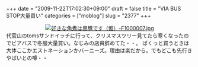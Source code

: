 +++
date = "2009-11-22T17:02:30+09:00"
draft = false
title = "VIA BUS STOP大量買い"
categories = ["moblog"]
slug = "2377"
+++

<div align="center"><a href="/images/ameblo/blog_import_4f7a383ad7daf.jpg"><img alt="好きな角煮は黒豚です（仮）-F1000007.jpg" src="/images/ameblo/blog_import_4f7a383a65a77.jpg" border="0" /></a></div>
代官山のtomsサンドイッチに行って、クリスマスツリー見てたら寒くなったのでビアバスで冬服大量買い。なじみの店員辞めてた・・。
ばくっと買うときは大体ここかエストネーションかバーニーズ。理由は楽だから。でもどこも先行きやばいとの噂・・
